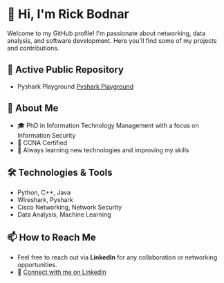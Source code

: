 
<!---
- 👋 Hi, I’m @rbodnar75
- 👀 I’m interested in ...
- 🌱 I’m currently learning ...
- 💞️ I’m looking to collaborate on ...
- 📫 How to reach me ...


-👋 Hi, I'm Rick Bodnar

Welcome to my GitHub profile! I'm passionate about networking, data analysis, and software development. Here you'll find some of my projects and contributions.

## 🔗 Connect with Me
- LinkedIn

--->
<!---
rbodnar75/rbodnar75 is a ✨ special ✨ repository because its `README.md` (this file) appears on your GitHub profile.
You can click the Preview link to take a look at your changes.
--->





# 👋 Hi, I'm Rick Bodnar

Welcome to my GitHub profile! I'm passionate about networking, data analysis, and software development. Here you'll find some of my projects and contributions.

## 📂 Active Public Repository
- Pyshark Playground [Pyshark Playground](https://github.com/rbodnar75/pyshark-projects-playground)

## 🚀 About Me
- 🎓 PhD in Information Technology Management with a focus on Information Security
- 🏅 CCNA Certified
- 🌱 Always learning new technologies and improving my skills

## 🛠️ Technologies & Tools
- Python, C++, Java
- Wireshark, Pyshark
- Cisco Networking, Network Security
- Data Analysis, Machine Learning

## 📫 How to Reach Me
- Feel free to reach out via **LinkedIn** for any collaboration or networking opportunities.
- 🔗 [Connect with me on LinkedIn](https://www.linkedin.com/in/rick-bodnar-phd-ccna-2480971b/)

<!---
rbodnar75/rbodnar75 is a ✨ special ✨ repository because its `README.md` (this file) appears on your GitHub profile.
You can click the Preview link to take a look at your changes.
--->


